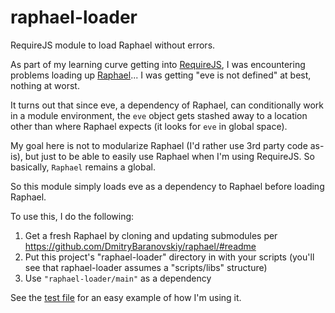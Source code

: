 raphael-loader
==============

RequireJS module to load Raphael without errors.

As part of my learning curve getting into [RequireJS](http://requirejs.org), I was encountering problems loading up [Raphael](http://raphaeljs.com)... I was getting "eve is not defined" at best, nothing at worst.

It turns out that since eve, a dependency of Raphael, can conditionally work in a module environment, the `eve` object gets stashed away to a location other than where Raphael expects (it looks for `eve` in global space).

My goal here is not to modularize Raphael (I'd rather use 3rd party code as-is), but just to be able to easily use Raphael when I'm using RequireJS. So basically, `Raphael` remains a global.

So this module simply loads eve as a dependency to Raphael before loading Raphael.

To use this, I do the following:

1. Get a fresh Raphael by cloning and updating submodules per https://github.com/DmitryBaranovskiy/raphael/#readme
2. Put this project's "raphael-loader" directory in with your scripts (you'll see that raphael-loader assumes a "scripts/libs" structure)
3. Use `"raphael-loader/main"` as a dependency

See the [test file](./test.html) for an easy example of how I'm using it.
